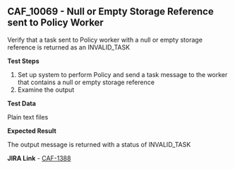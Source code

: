 ## CAF_10069 - Null or Empty Storage Reference sent to Policy Worker ##

Verify that a task sent to Policy worker with a null or empty storage reference is returned as an INVALID_TASK

**Test Steps**

1. Set up system to perform Policy and send a task message to the worker that contains a null or empty storage reference
2. Examine the output

**Test Data**

Plain text files

**Expected Result**

The output message is returned with a status of INVALID_TASK

**JIRA Link** - [CAF-1388](https://jira.autonomy.com/browse/CAF-1388)




